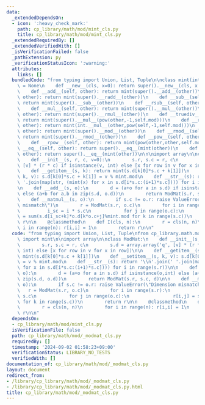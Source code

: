 ```yaml
---
data:
  _extendedDependsOn:
  - icon: ':heavy_check_mark:'
    path: cp_library/math/mod/mint_cls.py
    title: cp_library/math/mod/mint_cls.py
  _extendedRequiredBy: []
  _extendedVerifiedWith: []
  _isVerificationFailed: false
  _pathExtension: py
  _verificationStatusIcon: ':warning:'
  attributes:
    links: []
  bundledCode: "from typing import Union, List, Tuple\n\nclass mint(int):\n    mod\
    \ = None\n    def __new__(cls, x=0): return super().__new__(cls, x % cls.mod)\n\
    \    def __add__(self, other): return mint(super().__add__(other))\n    def __radd__(self,\
    \ other): return mint(super().__radd__(other))\n    def __sub__(self, other):\
    \ return mint(super().__sub__(other))\n    def __rsub__(self, other): return mint(super().__rsub__(other))\n\
    \    def __mul__(self, other): return mint(super().__mul__(other))\n    def __rmul__(self,\
    \ other): return mint(super().__rmul__(other))\n    def __truediv__(self, other):\
    \ return mint(super().__mul__(pow(other,-1,self.mod)))\n    def __rtruediv__(self,\
    \ other): return mint(int.__mul__(other,pow(self,-1,self.mod)))\n    def __mod__(self,\
    \ other): return mint(super().__mod__(other))\n    def __rmod__(self, other):\
    \ return mint(super().__rmod__(other))\n    def __pow__(self, other): return mint(pow(self,other,self.mod))\n\
    \    def __rpow__(self, other): return mint(pow(other,other,self.mod))\n    def\
    \ __eq__(self, other): return super().__eq__(mint(other))\n    def __req__(self,\
    \ other): return super().__eq__(mint(other))\n\n\nimport array\n\nclass ModMat:\n\
    \    def __init__(s, r, c, v=0):\n        s.r, s.c = r, c\n        s.d = array.array('q',\
    \ [v] * (r * c) if isinstance(v, int) else [x for row in v for x in row])\n\n\
    \    def __getitem__(s, k): return mint(s.d[k[0]*s.c + k[1]])\n    def __setitem__(s,\
    \ k, v): s.d[k[0]*s.c + k[1]] = v % mint.mod\n    def __str__(s): return '\\n'.join('\
    \ '.join(map(str, (mint(x) for x in s.d[i*s.c:(i+1)*s.c]))) for i in range(s.r))\n\
    \n    def __add__(s, o):\n        d = (a+o for a in s.d) if isinstance(o,int)\
    \ else (a+b for a,b in zip(s.d, o.d))\n        return ModMat(s.r, s.c, d)\n\n\
    \    def __matmul__(s, o):\n        if s.c != o.r: raise ValueError(\"Dimension\
    \ mismatch\")\n        r = ModMat(s.r, o.c)\n        for i in range(s.r):\n  \
    \          i_sc = i * s.c\n            for j in range(o.c):\n                r[i,j]\
    \ = sum(s.d[i_sc+k]*o.d[k*o.c+j]%mint.mod for k in range(s.c))\n        return\
    \ r\n\n    @classmethod\n    def I(cls, n):\n        r = cls(n, n)\n        for\
    \ i in range(n): r[i,i] = 1\n        return r\n\n"
  code: "from typing import Union, List, Tuple\nfrom cp_library.math.mod.mint_cls\
    \ import mint\n\nimport array\n\nclass ModMat:\n    def __init__(s, r, c, v=0):\n\
    \        s.r, s.c = r, c\n        s.d = array.array('q', [v] * (r * c) if isinstance(v,\
    \ int) else [x for row in v for x in row])\n\n    def __getitem__(s, k): return\
    \ mint(s.d[k[0]*s.c + k[1]])\n    def __setitem__(s, k, v): s.d[k[0]*s.c + k[1]]\
    \ = v % mint.mod\n    def __str__(s): return '\\n'.join(' '.join(map(str, (mint(x)\
    \ for x in s.d[i*s.c:(i+1)*s.c]))) for i in range(s.r))\n\n    def __add__(s,\
    \ o):\n        d = (a+o for a in s.d) if isinstance(o,int) else (a+b for a,b in\
    \ zip(s.d, o.d))\n        return ModMat(s.r, s.c, d)\n\n    def __matmul__(s,\
    \ o):\n        if s.c != o.r: raise ValueError(\"Dimension mismatch\")\n     \
    \   r = ModMat(s.r, o.c)\n        for i in range(s.r):\n            i_sc = i *\
    \ s.c\n            for j in range(o.c):\n                r[i,j] = sum(s.d[i_sc+k]*o.d[k*o.c+j]%mint.mod\
    \ for k in range(s.c))\n        return r\n\n    @classmethod\n    def I(cls, n):\n\
    \        r = cls(n, n)\n        for i in range(n): r[i,i] = 1\n        return\
    \ r\n\n"
  dependsOn:
  - cp_library/math/mod/mint_cls.py
  isVerificationFile: false
  path: cp_library/math/mod/_modmat_cls.py
  requiredBy: []
  timestamp: '2024-09-02 01:58:23+09:00'
  verificationStatus: LIBRARY_NO_TESTS
  verifiedWith: []
documentation_of: cp_library/math/mod/_modmat_cls.py
layout: document
redirect_from:
- /library/cp_library/math/mod/_modmat_cls.py
- /library/cp_library/math/mod/_modmat_cls.py.html
title: cp_library/math/mod/_modmat_cls.py
---
```

